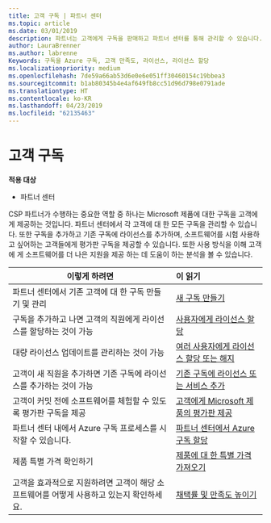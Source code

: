 ```yaml
---
title: 고객 구독 | 파트너 센터
ms.topic: article
ms.date: 03/01/2019
description: 파트너는 고객에게 구독을 판매하고 파트너 센터를 통해 관리할 수 있습니다.
author: LauraBrenner
ms.author: labrenne
Keywords: 구독을 Azure 구독, 고객 만족도, 라이선스, 라이선스 할당
ms.localizationpriority: medium
ms.openlocfilehash: 7de59a66ab53d6e0e6e051ff30460154c19bbea3
ms.sourcegitcommit: b1ab80345b4e4af649fb8cc51d96d798e0791ade
ms.translationtype: HT
ms.contentlocale: ko-KR
ms.lasthandoff: 04/23/2019
ms.locfileid: "62135463"
---
```

# <a name="customer-subscriptions"></a>고객 구독

**적용 대상**

-  파트너 센터

CSP 파트너가 수행하는 중요한 역할 중 하나는 Microsoft 제품에 대한 구독을 고객에게 제공하는 것입니다. 파트너 센터에서 각 고객에 대 한 모든 구독을 관리할 수 있습니다. 또한 구독을 추가하고 기존 구독에 라이선스를 추가하며, 소프트웨어를 시험 사용하고 싶어하는 고객들에게 평가판 구독을 제공할 수 있습니다. 또한 사용 방식을 이해 고객에 게 소프트웨어를 더 나은 지원을 제공 하는 데 도움이 하는 분석을 볼 수 있습니다.

|**이렇게 하려면**   |**이 읽기**   |
|----------------------|:----------------------|
|파트너 센터에서 기존 고객에 대 한 구독 만들기 및 관리|[새 구독 만들기](create-a-new-subscription.md)|
|구독을 추가하고 나면 고객의 직원에게 라이선스를 할당하는 것이 가능  |[사용자에게 라이선스 할당](assign-licenses-to-users.md)|
|대량 라이선스 업데이트를 관리하는 것이 가능   |[여러 사용자에게 라이선스 할당 또는 해지](bulk-license-provisioning-for-multiple-users.md)|
|고객이 새 직원을 추가하면 기존 구독에 라이선스를 추가하는 것이 가능   |[기존 구독에 라이선스 또는 서비스 추가](add-licenses-or-services-to-an-existing-subscription.md)|
|고객이 커밋 전에 소프트웨어를 체험할 수 있도록 평가판 구독을 제공    |[고객에게 Microsoft 제품의 평가판 제공](offer-your-customers-trials-of-microsoft-products.md)|
|파트너 센터 내에서 Azure 구독 프로세스를 시작할 수 있습니다.   |[파트너 센터에서 Azure 구독 할당](assign-azure-subscriptions.md)|
|제품 특별 가격 확인하기   |[제품에 대 한 특별 가격 가져오기](get-special-pricing-for-offers.md)|
|고객을 효과적으로 지원하려면 고객이 해당 소프트웨어를 어떻게 사용하고 있는지 확인하세요.   | [채택률 및 만족도 높이기](increasing-adoption-and-satisfaction.md)   | 

































 

 



